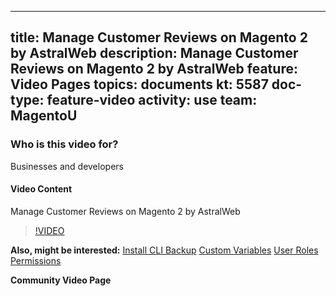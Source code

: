 
---
title: Manage Customer Reviews on Magento 2 by AstralWeb
description: Manage Customer Reviews on Magento 2 by AstralWeb
feature: Video Pages
topics: documents
kt: 5587
doc-type: feature-video
activity: use
team: MagentoU
---

### Who is this video for?

Businesses and developers

#### Video Content

Manage Customer Reviews on Magento 2 by AstralWeb
>[!VIDEO](https://video.tv.adobe.com/v/35745)


**Also, might be interested:**
[Install CLI Backup](https://devdocs.magento.com/guides/v2.4/install-gde/install/cli/install-cli-backup.html)
[Custom Variables](https://docs.magento.com/user-guide/marketing/variables-custom.html)
[User Roles Permissions](https://docs.magento.com/user-guide/system/permissions-user-roles.html)

**Community Video Page**
